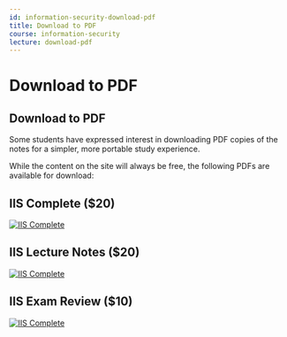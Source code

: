 ```yaml
---
id: information-security-download-pdf
title: Download to PDF
course: information-security
lecture: download-pdf
---
```


# Download to PDF

## Download to PDF

Some students have expressed interest in downloading PDF copies of the notes for
a simpler, more portable study experience.

While the content on the site will always be free, the following PDFs are available
for download:

## IIS Complete ($20)

[![IIS Complete](https://assets.omscs.io/ebooks/iis-full.jpg)](https://gum.co/iis-full?wanted=true)


## IIS Lecture Notes ($20)

[![IIS Complete](https://assets.omscs.io/ebooks/iis-lecture.jpg)](https://gum.co/iis-lecture?wanted=true)

## IIS Exam Review ($10)

[![IIS Complete](https://assets.omscs.io/ebooks/iis-exam.jpg)](https://gum.co/iis-exam?wanted=true)
